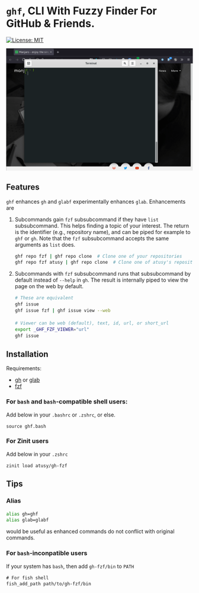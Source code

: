 # `ghf`, CLI With Fuzzy Finder For GitHub & Friends.

[![License: MIT](https://img.shields.io/badge/License-MIT-yellow.svg)](https://opensource.org/licenses/MIT)

![demo of `ghf repo --public`](demo.gif)


## Features

`ghf` enhances `gh` and `glabf` experimentally enhances `glab`.
Enhancements are

1. Subcommands gain `fzf` subsubcommand if they have `list` subsubcommand. This helps finding a topic of your interest.
   The return is the identifier (e.g., repository name), and can be piped for example to `ghf` or `gh`.
   Note that the `fzf` subsubcommand accepts the same arguments as `list` does.
    ```bash
    ghf repo fzf | ghf repo clone  # Clone one of your repositories
    ghf repo fzf atusy | ghf repo clone  # Clone one of atusy's repositores
    ```

2. Subcommands with `fzf` subsubcommand runs that subsubcommand by default instead of `--help` in `gh`.
   The result is internally piped to view the page on the web by default.
    ```bash
    # These are equivalent
    ghf issue
    ghf issue fzf | ghf issue view --web

    # Viewer can be web (default), text, id, url, or short_url
    export _GHF_FZF_VIEWER="url"
    ghf issue
    ```

## Installation

Requirements:

- [gh](https://cli.github.com/) or [glab](https://github.com/profclems/glab)
- [fzf](https://github.com/junegunn/fzf)

### For `bash` and `bash`-compatible shell users:

Add below in your `.bashrc` or `.zshrc`, or else.

```
source ghf.bash
```

### For Zinit users

Add below in your `.zshrc`

```
zinit load atusy/gh-fzf
```

## Tips

### Alias

```bash
alias gh=ghf
alias glab=glabf
```

would be useful as enhanced commands do not conflict with original commands.

### For `bash`-inconpatible users

If your system has `bash`, then add `gh-fzf/bin` to `PATH`

``` fish
# For fish shell
fish_add_path path/to/gh-fzf/bin
```
